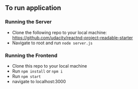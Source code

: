 ## To run application

### Running the Server
- Clone the following repo to your local machine: https://github.com/udacity/reactnd-project-readable-starter
- Navigate to root and run `node server.js`

### Running the Frontend
- Clone this repo to your local machine
- Run `npm install` or `npm i`
- Run `npm start`
- navigate to localhost:3000
